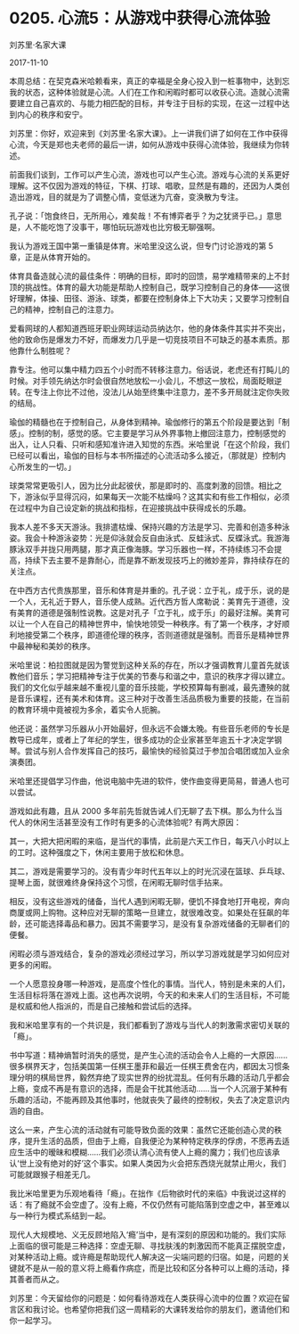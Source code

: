 # 0205. 心流5：从游戏中获得心流体验

刘苏里·名家大课

2017-11-10

本周总结：在契克森米哈赖看来，真正的幸福是全身心投入到一桩事物中，达到忘我的状态，这种体验就是心流。人们在工作和闲暇时都可以收获心流。造就心流需要建立自己喜欢的、与能力相匹配的目标，并专注于目标的实现，在这一过程中达到内心的秩序和安宁。

刘苏里：你好，欢迎来到《刘苏里·名家大课》。上一讲我们讲了如何在工作中获得心流，今天是郑也夫老师的最后一讲，如何从游戏中获得心流体验，我继续为你转述。

前面我们谈到，工作可以产生心流，游戏也可以产生心流。游戏与心流的关系更好理解。这不仅因为游戏的特征，下棋、打球、唱歌，显然是有趣的，还因为人类创造出游戏，目的就是为了调整心情，变低迷为亢奋，变涣散为专注。

孔子说：「饱食终日，无所用心，难矣哉！不有博弈者乎？为之犹贤乎已。」意思是，人不能吃饱了没事干，哪怕玩玩游戏也比穷极无聊强啊。

我认为游戏王国中第一重镇是体育。米哈里没这么说，但专门讨论游戏的第 5 章，正是从体育开始的。

体育具备造就心流的最佳条件：明确的目标，即时的回馈，易学难精带来的上不封顶的挑战性。体育的最大功能是帮助人控制自己，既学习控制自己的身体——这很好理解，体操、田径、游泳、球类，都要在控制身体上下大功夫；又要学习控制自己的精神，控制自己的注意力。

爱看网球的人都知道西班牙职业网球运动员纳达尔，他的身体条件其实并不突出，他的致命伤是爆发力不好，而爆发力几乎是一切竞技项目不可缺乏的基本素质。那他靠什么制胜呢？

靠专注。他可以集中精力四五个小时而不转移注意力。俗话说，老虎还有打盹儿的时候。对手领先纳达尔时会很自然地放松一小会儿，不想这一放松，局面眨眼逆转。在专注上你比不过他，没法儿从始至终集中注意力，差不多开局就注定你失败的结局。

瑜伽的精髓也在于控制自己，从身体到精神。瑜伽修行的第五个阶段是要达到「制感」。控制的制，感觉的感。它主要是学习从外界事物上撤回注意力，控制感觉的出入，让人只看、只听和感知准许进入知觉的东西。米哈里说「在这个阶段，我们已经可以看出，瑜伽的目标与本书所描述的心流活动多么接近，（那就是）控制内心所发生的一切。」

球类常常更吸引人，因为比分此起彼伏，那是即时的、高度刺激的回馈。相比之下，游泳似乎显得沉闷，如果每天一次能不枯燥吗？这其实和有些工作相似，必须在过程中为自己设定新的挑战和指标，在迎接挑战中获得成长的乐趣。

我本人差不多天天游泳。我排遣枯燥、保持兴趣的方法是学习、完善和创造多种泳姿。我会十种游泳姿势：光是仰泳就会反自由泳式、反蛙泳式、反蝶泳式。我游海豚泳双手并拢只用两腿，那才真正像海豚。学习乐器也一样，不持续练习不会提高，持续下去主要不是靠耐心，而是靠不断发现技巧上的微妙差异，靠持续存在的关注点。

在中西方古代贵族那里，音乐和体育是并重的。孔子说：立于礼，成于乐，说的是一个人，无礼近于野人，音乐使人成熟。近代西方哲人席勒说：美育先于道德，没有美育的道德是强制性说教。这是对孔子「立于礼，成于乐」的最好注解。美育可以让一个人在自己的精神世界中，愉快地领受一种秩序。有了第一个秩序，才好顺利地接受第二个秩序，即道德伦理的秩序，否则道德就是强制。而音乐是精神世界中最神秘和美妙的秩序。

米哈里说：柏拉图就是因为警觉到这种关系的存在，所以才强调教育儿童首先就该教他们音乐；学习把精神专注于优美的节奏与和谐之中，意识的秩序才得以建立。我们的文化似乎越来越不重视儿童的音乐技能，学校预算每有删减，最先遭殃的就是音乐课程，还有美术和体育。这三种对于改善生活品质极为重要的技能，在当前的教育环境中竟被视为多余，着实令人扼腕。

他还说：虽然学习乐器从小开始最好，但永远不会嫌太晚。有些音乐老师的专长是教导已成年，或者上了年纪的学生，很多成功的企业家甚至年逾五十才决定学钢琴。尝试与别人合作发挥自己的技巧，最愉快的经验莫过于参加合唱团或加入业余演奏团。

米哈里还提倡学习作曲，他说电脑中先进的软件，使作曲变得更简易，普通人也可以尝试。

游戏如此有趣，且从 2000 多年前先哲就告诫人们无聊了去下棋。那么为什么当代人的休闲生活甚至没有工作时有更多的心流体验呢?
有两大原因：

其一，大把大把闲暇的来临，是当代的事情，此前是六天工作日，每天八小时以上的工时。这种强度之下，休闲主要用于放松和休息。

其二，游戏是需要学习的。没有青少年时代五年以上的时光沉浸在篮球、乒乓球、提琴上面，就很难终身保持这个习惯，在闲暇无聊时信手拈来。

相反，没有这些游戏的储备，当代人遇到闲暇无聊，便饥不择食地打开电视，奔向商厦或网上购物。这种应对无聊的策略一旦建立，就很难改变。如果处在狂飙的年龄，还可能选择毒品和暴力。因其不需要学习，是没有复杂游戏储备的无聊者们的便餐。

闲暇必须与游戏结合，复杂的游戏必须经过学习，所以学习游戏就是学习如何应对更多的闲暇。

一个人愿意投身哪一种游戏，是高度个性化的事情。当代人，特别是未来的人们，生活目标将落在游戏上面。这也再次说明，今天的和未来人们的生活目标，不可能是权威和他人指派的，而是自己接触和尝试后的选择。

我和米哈里享有的一个共识是，我们都看到了游戏与当代人的刺激需求密切关联的「瘾」。

书中写道：精神熵暂时消失的感觉，是产生心流的活动会令人上瘾的一大原因……很多棋界天才，包括美国第一任棋王墨菲和最近一任棋王费舍在内，都因太习惯条理分明的棋局世界，毅然弃绝了现实世界的纷扰混乱。任何有乐趣的活动几乎都会上瘾，变成不再是有意识的选择，而是会干扰其他活动……当一个人沉溺于某种有乐趣的活动，不能再顾及其他事时，他就丧失了最终的控制权，失去了决定意识内涵的自由。

这么一来，产生心流的活动就有可能导致负面的效果：虽然它还能创造心灵的秩序，提升生活的品质，但由于上瘾，自我便沦为某种特定秩序的俘虏，不愿再去适应生活中的暧昧和模糊……我们必须认清心流有使人上瘾的魔力；我们也应该承认‘世上没有绝对的好’这个事实。如果人类因为火会把东西烧光就禁止用火，我们可能就跟猴子相差无几。

我比米哈里更为乐观地看待「瘾」。在拙作《后物欲时代的来临》中我说过这样的话：有了瘾就不会空虚了。没有上瘾，不仅仍然有可能陷落到空虚之中，甚至难以与一种行为模式系结到一起。

现代人大规模地、义无反顾地陷入‘瘾’当中，是有深刻的原因和功能的。我们实际上面临的很可能是三种选择：空虚无聊、寻找肤浅的刺激因而不能真正摆脱空虚，对某种活动上瘾。或许瘾是帮助现代人解决这一尖端问题的归宿。如是，问题的关键就不是从一般的意义将上瘾看作病症，而是比较和区分各种可以上瘾的活动，择其善者而从之。

刘苏里：今天留给你的问题是：如何看待游戏在人类获得心流中的位置？欢迎在留言区和我讨论。也希望你把我们这一周精彩的大课转发给你的朋友们，邀请他们和你一起学习。